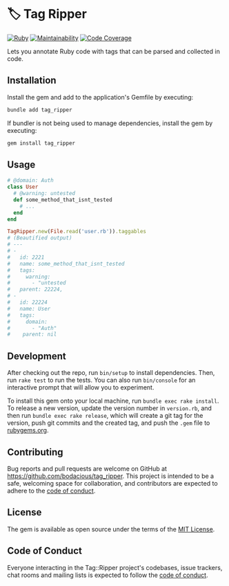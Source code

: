 # 🏷️ Tag Ripper

[![Ruby](https://github.com/Bodacious/tag-ripper/actions/workflows/main.yml/badge.svg)](https://github.com/Bodacious/tag-ripper/actions/workflows/main.yml)
[![Maintainability](https://qlty.sh/gh/Bodacious/projects/tag_ripper/maintainability.svg)](https://qlty.sh/gh/Bodacious/projects/tag_ripper)
[![Code Coverage](https://qlty.sh/gh/Bodacious/projects/tag_ripper/coverage.svg)](https://qlty.sh/gh/Bodacious/projects/tag_ripper)


Lets you annotate Ruby code with tags that can be parsed and collected in code.

## Installation

Install the gem and add to the application's Gemfile by executing:

```bash
bundle add tag_ripper
```

If bundler is not being used to manage dependencies, install the gem by executing:

```bash
gem install tag_ripper
```

## Usage

```ruby
# @domain: Auth
class User
  # @warning: untested
  def some_method_that_isnt_tested
    # ...
  end
end

TagRipper.new(File.read('user.rb')).taggables
# (Beautified output)
# ---
# -
#   id: 2221
#   name: some_method_that_isnt_tested
#   tags:
#     warning:
#       - "untested
#   parent: 22224,
# -
#   id: 22224
#   name: User
#   tags:
#     domain:
#       - "Auth"
#    parent: nil
```

## Development

After checking out the repo, run `bin/setup` to install dependencies. Then, run `rake test` to run the tests. You can also run `bin/console` for an interactive prompt that will allow you to experiment.

To install this gem onto your local machine, run `bundle exec rake install`. To release a new version, update the version number in `version.rb`, and then run `bundle exec rake release`, which will create a git tag for the version, push git commits and the created tag, and push the `.gem` file to [rubygems.org](https://rubygems.org).

## Contributing

Bug reports and pull requests are welcome on GitHub at <https://github.com/bodacious/tag_ripper>.
This project is intended to be a safe, welcoming space for collaboration, and contributors are expected to adhere to the [code of conduct](https://github.com/bodacious/tag_ripper/blob/master/CODE_OF_CONDUCT.md).

## License

The gem is available as open source under the terms of the [MIT License](https://opensource.org/licenses/MIT).

## Code of Conduct

Everyone interacting in the Tag::Ripper project's codebases, issue trackers, chat rooms and mailing lists is expected to follow the [code of conduct](https://github.com/bodacious/tag_ripper/blob/master/CODE_OF_CONDUCT.md).
